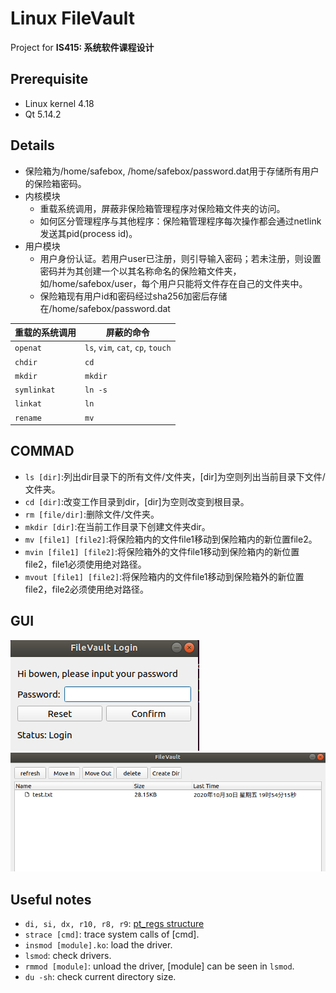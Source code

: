 # Linux FileVault
Project for **IS415: 系统软件课程设计**

## Prerequisite
- Linux kernel 4.18
- Qt 5.14.2

## Details
- 保险箱为/home/safebox, /home/safebox/password.dat用于存储所有用户的保险箱密码。
- 内核模块
  - 重载系统调用，屏蔽非保险箱管理程序对保险箱文件夹的访问。
  - 如何区分管理程序与其他程序：保险箱管理程序每次操作都会通过netlink发送其pid(process id)。
- 用户模块
  - 用户身份认证。若用户user已注册，则引导输入密码；若未注册，则设置密码并为其创建一个以其名称命名的保险箱文件夹，如/home/safebox/user，每个用户只能将文件存在自己的文件夹中。
  - 保险箱现有用户id和密码经过sha256加密后存储在/home/safebox/password.dat

|重载的系统调用|屏蔽的命令|
|---|---|
|`openat`|`ls`, `vim`, `cat`, `cp`, `touch`|
|`chdir`|`cd`|
|`mkdir`|`mkdir`|
|`symlinkat`|`ln -s`|
|`linkat`|`ln`|
|`rename`|`mv`|

 ## COMMAD
- `ls [dir]`:列出dir目录下的所有文件/文件夹，[dir]为空则列出当前目录下文件/文件夹。
- `cd [dir]`:改变工作目录到dir，[dir]为空则改变到根目录。
- `rm [file/dir]`:删除文件/文件夹。
- `mkdir [dir]`:在当前工作目录下创建文件夹dir。
- `mv [file1] [file2]`:将保险箱内的文件file1移动到保险箱内的新位置file2。
- `mvin [file1] [file2]`:将保险箱外的文件file1移动到保险箱内的新位置file2，file1必须使用绝对路径。
- `mvout [file1] [file2]`:将保险箱内的文件file1移动到保险箱外的新位置file2，file2必须使用绝对路径。

## GUI
![login](screenshot/demo2.png)
![filevault](screenshot/demo1.png)

## Useful notes
- `di, si, dx, r10, r8, r9`: [pt_regs structure](https://www.codenong.com/cs106088896/)
- `strace [cmd]`: trace system calls of [cmd].
- `insmod [module].ko`: load the driver.
- `lsmod`: check drivers.
- `rmmod [module]`: unload the driver, [module] can be seen in `lsmod`.
- `du -sh`: check current directory size.
